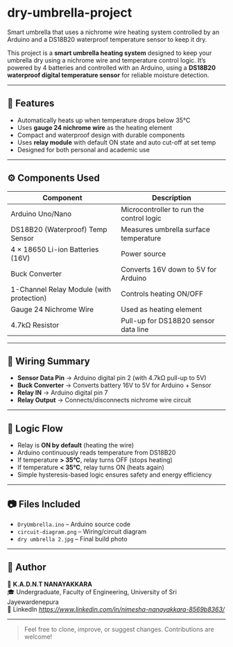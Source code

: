 # dry-umbrella-project
Smart umbrella that uses a nichrome wire heating system controlled by an Arduino and a DS18B20 waterproof temperature sensor to keep it dry.

This project is a **smart umbrella heating system** designed to keep your umbrella dry using a nichrome wire and temperature control logic. It’s powered by 4 batteries and controlled with an Arduino, using a **DS18B20 waterproof digital temperature sensor** for reliable moisture detection.

---

## 🔧 Features
- Automatically heats up when temperature drops below 35°C
- Uses **gauge 24 nichrome wire** as the heating element
- Compact and waterproof design with durable components
- Uses **relay module** with default ON state and auto cut-off at set temp
- Designed for both personal and academic use

---

## ⚙️ Components Used

| Component                            | Description                                     |
|-------------------------------------|-------------------------------------------------|
| Arduino Uno/Nano                    | Microcontroller to run the control logic        |
| DS18B20 (Waterproof) Temp Sensor    | Measures umbrella surface temperature           |
| 4 × 18650 Li-ion Batteries (16V)    | Power source                                    |
| Buck Converter                      | Converts 16V down to 5V for Arduino             |
| 1-Channel Relay Module (with protection) | Controls heating ON/OFF                     |
| Gauge 24 Nichrome Wire              | Used as heating element                         |
| 4.7kΩ Resistor                      | Pull-up for DS18B20 sensor data line            |

---

## 🔌 Wiring Summary

- **Sensor Data Pin** → Arduino digital pin 2 (with 4.7kΩ pull-up to 5V)
- **Buck Converter** → Converts battery 16V to 5V for Arduino + Sensor
- **Relay IN** → Arduino digital pin 7
- **Relay Output** → Connects/disconnects nichrome wire circuit

---

## 🔁 Logic Flow

- Relay is **ON by default** (heating the wire)
- Arduino continuously reads temperature from DS18B20
- If temperature **> 35°C**, relay turns OFF (stops heating)
- If temperature **< 35°C**, relay turns ON (heats again)
- Simple hysteresis-based logic ensures safety and energy efficiency

---

## 📷 Files Included
- `DryUmbrella.ino` – Arduino source code
- `circuit-diagram.png` – Wiring/circuit diagram
- `dry umbrella 2.jpg` – Final build photo

---

## 💬 Author

👤 **K.A.D.N.T NANAYAKKARA**  
🎓 Undergraduate, Faculty of Engineering, University of Sri Jayewardenepura  
🔗 LinkedIn *https://www.linkedin.com/in/nimesha-nanayakkara-8569b8363/*

---

> Feel free to clone, improve, or suggest changes. Contributions are welcome!
